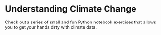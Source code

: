 # Understanding Climate Change
Check out a series of small and fun Python notebook exercises that allows you to get your hands dirty with climate data.
